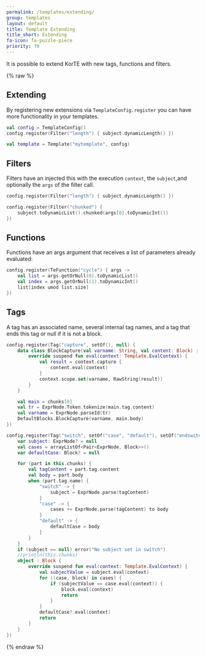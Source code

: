 ```yaml
---
permalink: /templates/extending/
group: templates
layout: default
title: Template Extending
title_short: Extending
fa-icon: fa-puzzle-piece
priority: 70
---
```


It is possible to extend KorTE with new tags, functions and filters.



{% raw %}

## Extending

By registering new extensions via `TemplateConfig.register` you can have more functionality in your templates.

```kotlin
val config = TemplateConfig()
config.register(Filter("length") { subject.dynamicLength() })

val template = Template("mytemplate", config)
```

## Filters

Filters have an injected this with the execution `context`, the `subject`,and optionally the `args` of the filter call.

```kotlin
config.register(Filter("length") { subject.dynamicLength() })
```

```kotlin
config.register(Filter("chunked") {
    subject.toDynamicList().chunked(args[0].toDynamicInt())
})
```

## Functions

Functions have an args argument that receives a list of parameters already evaluated:

```kotlin
config.register(TeFunction("cycle") { args ->
    val list = args.getOrNull(0).toDynamicList()
    val index = args.getOrNull(1).toDynamicInt()
    list[index umod list.size]
})
```

## Tags

A tag has an associated name, several internal tag names, and a tag that ends this tag or null if it is not a block.

```kotlin
config.register(Tag("capture", setOf(), null) {
    data class BlockCapture(val varname: String, val content: Block) : Block {
		override suspend fun eval(context: Template.EvalContext) {
			val result = context.capture {
				content.eval(context)
			}
			context.scope.set(varname, RawString(result))
		}
	}

    val main = chunks[0]
    val tr = ExprNode.Token.tokenize(main.tag.content)
    val varname = ExprNode.parseId(tr)
    DefaultBlocks.BlockCapture(varname, main.body)
})
```

```kotlin
config.register(Tag("switch", setOf("case", "default"), setOf("endswitch")) {
    var subject: ExprNode? = null
    val cases = arrayListOf<Pair<ExprNode, Block>>()
    var defaultCase: Block? = null

    for (part in this.chunks) {
        val tagContent = part.tag.content
        val body = part.body
        when (part.tag.name) {
            "switch" -> {
                subject = ExprNode.parse(tagContent)
            }
            "case" -> {
                cases += ExprNode.parse(tagContent) to body
            }
            "default" -> {
                defaultCase = body
            }
        }
    }
    if (subject == null) error("No subject set in switch")
    //println(this.chunks)
    object : Block {
        override suspend fun eval(context: Template.EvalContext) {
            val subjectValue = subject.eval(context)
            for ((case, block) in cases) {
                if (subjectValue == case.eval(context)) {
                    block.eval(context)
                    return
                }
            }
            defaultCase?.eval(context)
            return
        }
    }
})
```

{% endraw %}
